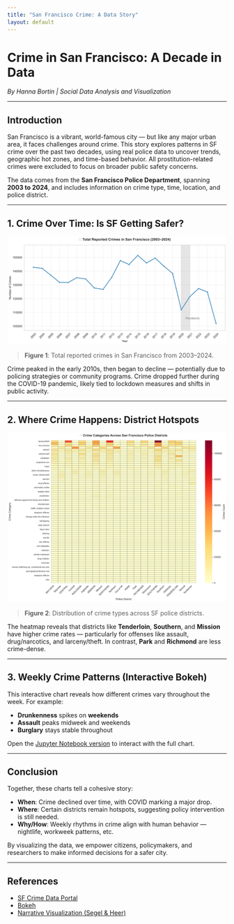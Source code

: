 ```yaml
---
title: "San Francisco Crime: A Data Story"
layout: default
---
```


# Crime in San Francisco: A Decade in Data

*By Hanna Bortin | Social Data Analysis and Visualization*

---

##  Introduction

San Francisco is a vibrant, world-famous city — but like any major urban area, it faces challenges around crime. This story explores patterns in SF crime over the past two decades, using real police data to uncover trends, geographic hot zones, and time-based behavior. All prostitution-related crimes were excluded to focus on broader public safety concerns.

The data comes from the **San Francisco Police Department**, spanning **2003 to 2024**, and includes information on crime type, time, location, and police district.

---

## 1. Crime Over Time: Is SF Getting Safer?

![Line Chart](images/line_chart.png)

> **Figure 1**: Total reported crimes in San Francisco from 2003–2024.

Crime peaked in the early 2010s, then began to decline — potentially due to policing strategies or community programs. Crime dropped further during the COVID-19 pandemic, likely tied to lockdown measures and shifts in public activity.

---

##  2. Where Crime Happens: District Hotspots

![Heatmap](images/heatmap.png)

> **Figure 2**: Distribution of crime types across SF police districts.

The heatmap reveals that districts like **Tenderloin**, **Southern**, and **Mission** have higher crime rates — particularly for offenses like assault, drug/narcotics, and larceny/theft. In contrast, **Park** and **Richmond** are less crime-dense.

---

## 3. Weekly Crime Patterns (Interactive Bokeh)

This interactive chart reveals how different crimes vary throughout the week. For example:

- **Drunkenness** spikes on **weekends**
- **Assault** peaks midweek and weekends
- **Burglary** stays stable throughout

Open the [Jupyter Notebook version](#) to interact with the full chart.

---

##  Conclusion

Together, these charts tell a cohesive story:

- **When**: Crime declined over time, with COVID marking a major drop.
- **Where**: Certain districts remain hotspots, suggesting policy intervention is still needed.
- **Why/How**: Weekly rhythms in crime align with human behavior — nightlife, workweek patterns, etc.

By visualizing the data, we empower citizens, policymakers, and researchers to make informed decisions for a safer city.

---

## References

- [SF Crime Data Portal](https://data.sfgov.org)
- [Bokeh](https://bokeh.org)
- [Narrative Visualization (Segel & Heer)](http://vis.stanford.edu/files/2010-Narrative-InfoVis.pdf)

